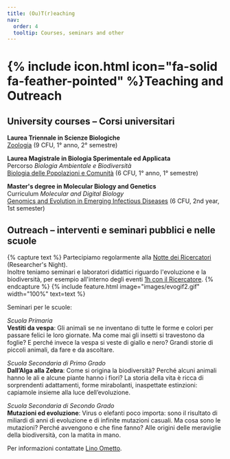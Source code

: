 ```yaml
---
title: (Ou)T(r)eaching
nav:
  order: 4
  tooltip: Courses, seminars and other
---
```


# {% include icon.html icon="fa-solid fa-feather-pointed" %}Teaching and Outreach

## University courses – Corsi universitari
  
**Laurea Triennale in Scienze Biologiche**  
[Zoologia](https://unipv.unifind.cineca.it/individual?uri=http%3A%2F%2Firises.unipv.it%2Fresource%2Faf%2F508065#Syllabus) (9 CFU, 1° anno, 2° semestre)

**Laurea Magistrale in Biologia Sperimentale ed Applicata**  
Percorso _Biologia Ambientale e Biodiversità_  
[Biologia delle Popolazioni e Comunità](https://unipv.unifind.cineca.it/individual?uri=http%3A%2F%2Firises.unipv.it%2Fresource%2Faf%2F506232#Syllabus) (6 CFU, 1° anno, 1° semestre)

**Master's degree in Molecular Biology and Genetics**  
Curriculum _Molecular and Digital Biology_  
[Genomics and Evolution in Emerging Infectious Diseases](https://unipv.unifind.cineca.it/individual?uri=http%3A%2F%2Firises.unipv.it%2Fresource%2Faf%2F450530#Syllabus) (6 CFU, 2nd year, 1st semester)


## Outreach – interventi e seminari pubblici e nelle scuole
{% capture text %}
Partecipiamo regolarmente alla [Notte dei Ricercatori](https://www.sharper-night.it/sharper-pavia/) (Researcher's Night).  
Inoltre teniamo seminari e laboratori didattici riguardo l'evoluzione e la biodiversità, per esempio all'interno degli eventi [1h con il Ricercatore](https://www.sharper-night.it/researchers-at-schools/pavia-scuole/).
{% endcapture %}
{%
  include feature.html
  image="images/evogif2.gif"
  width="100%"
  text=text
%}

Seminari per le scuole:  

*Scuola Primaria*  
**Vestiti da vespa**: Gli animali se ne inventano di tutte le forme e colori per passare felici le loro giornate. Ma come mai gli insetti si travestono da foglie? E perché invece la vespa si veste di giallo e nero? Grandi storie di piccoli animali, da fare e da ascoltare.

*Scuola Secondaria di Primo Grado*  
**Dall’Alga alla Zebra**: Come si origina la biodiversità? Perché alcuni animali hanno le ali e alcune piante hanno i fiori? La storia della vita è ricca di sorprendenti adattamenti, forme mirabolanti, inaspettate estinzioni: capiamole insieme alla luce dell’evoluzione.

*Scuola Secondaria di Secondo Grado*  
**Mutazioni ed evoluzione**: Virus o elefanti poco importa: sono il risultato di miliardi di anni di evoluzione e di infinite mutazioni casuali. Ma cosa sono le mutazioni? Perché avvengono e che fine fanno? Alle origini delle meraviglie della biodiversità, con la matita in mano.

Per informazioni contattate [Lino Ometto](https://evolinus.github.io/zooe/members/lino-ometto.html).